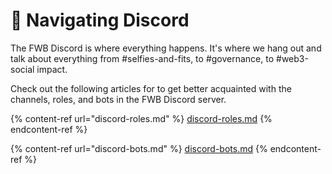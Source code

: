 # 👾 Navigating Discord

The FWB Discord is where everything happens. It's where we hang out and talk about everything from #selfies-and-fits, to #governance, to #web3-social impact.

Check out the following articles for to get better acquainted with the channels, roles, and bots in the FWB Discord server.

{% content-ref url="discord-roles.md" %}
[discord-roles.md](discord-roles.md)
{% endcontent-ref %}

{% content-ref url="discord-bots.md" %}
[discord-bots.md](discord-bots.md)
{% endcontent-ref %}
